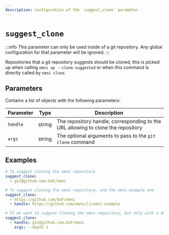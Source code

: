```yaml
---
description: Configuration of the `suggest_clone` parameter
---
```


# `suggest_clone`

:::info
This parameter can only be used inside of a git repository. Any global configuration for that parameter will be ignored.
:::

Repositories that a git repository suggests should be cloned, this is picked up when calling `omni up --clone-suggested` or when this command is directly called by `omni clone`.


## Parameters

Contains a list of objects with the following parameters:

| Parameter        | Type      | Description                                           |
|------------------|-----------|-------------------------------------------------------|
| `handle` | string | The repository handle, corresponding to the URL allowing to clone the repository |
| `args` | string | The optional arguments to pass to the `git clone` command |


## Examples

```yaml
# To suggest cloning the omni repository
suggest_clone:
  - git@github.com:XaF/omni

# To suggest cloning the omni repository, and the omni-example one
suggest_clone:
  - https://github.com/XaF/omni
  - handle: https://github.com/omnicli/omni-example

# If we want to suggest cloning the omni repository, but only with a depth of 1
suggest_clone:
  - handle: git@github.com:XaF/omni
    args: --depth 1
```
